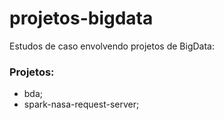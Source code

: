# projetos-bigdata

Estudos de caso envolvendo projetos de BigData:


### Projetos:

- bda;
- spark-nasa-request-server;